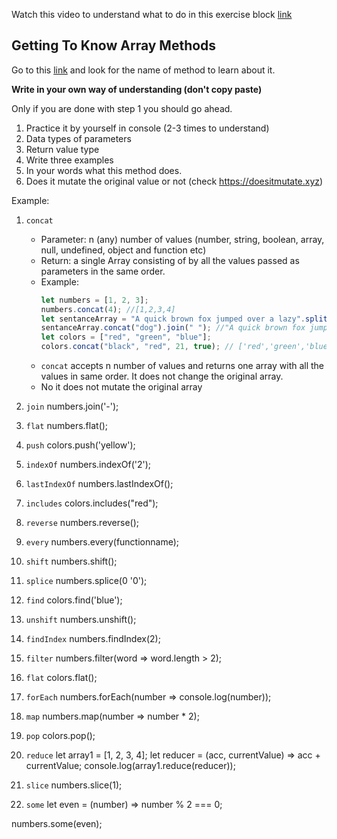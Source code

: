 Watch this video to understand what to do in this exercise block [link](https://www.youtube.com/watch?v=zGpplZj4zY0&feature=youtu.be)

## Getting To Know Array Methods

Go to this [link](https://developer.mozilla.org/en-US/docs/Web/JavaScript/Reference/Global_Objects/Array) and look for the name of method to learn about it.

**Write in your own way of understanding (don't copy paste)**

Only if you are done with step 1 you should go ahead.

1. Practice it by yourself in console (2-3 times to understand)
2. Data types of parameters
3. Return value type
4. Write three examples
5. In your words what this method does.
6. Does it mutate the original value or not (check https://doesitmutate.xyz)

Example:

1. `concat`

   - Parameter: n (any) number of values (number, string, boolean, array, null, undefined, object and function etc)
   - Return: a single Array consisting of by all the values passed as parameters in the same order.
   - Example:
     ```js
     let numbers = [1, 2, 3];
     numbers.concat(4); //[1,2,3,4]
     let sentanceArray = "A quick brown fox jumped over a lazy".split(" ");
     sentanceArray.concat("dog").join(" "); //"A quick brown fox jumped over a lazy dog"
     let colors = ["red", "green", "blue"];
     colors.concat("black", "red", 21, true); // ['red','green','blue','black', 'red', 21, true]
     ```
   - `concat` accepts n number of values and returns one array with all the values in same order. It does not change the original array.
   - No it does not mutate the original array

2. `join`
   numbers.join('-');
3. `flat`
   numbers.flat();
4. `push`
   colors.push('yellow');
5. `indexOf`
   numbers.indexOf('2');
6. `lastIndexOf`
   numbers.lastIndexOf();
7. `includes`
   colors.includes("red");
8. `reverse`
   numbers.reverse();
9. `every`
   numbers.every(functionname);
10. `shift`
    numbers.shift();
11. `splice`
    numbers.splice(0 '0');
12. `find`
    colors.find('blue');
13. `unshift`
    numbers.unshift();
14. `findIndex`
    numbers.findIndex(2);
15. `filter`
    numbers.filter(word => word.length > 2);
16. `flat`
    colors.flat();
17. `forEach`
    numbers.forEach(number => console.log(number));
18. `map`
    numbers.map(number => number \* 2);
19. `pop`
    colors.pop();
20. `reduce`
    let array1 = [1, 2, 3, 4];
    let reducer = (acc, currentValue) => acc + currentValue;
    console.log(array1.reduce(reducer));

21. `slice`
    numbers.slice(1);
22. `some`
    let even = (number) => number % 2 === 0;

numbers.some(even);
